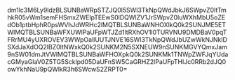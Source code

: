 dm1lc3M6Ly9ldzBLSUNBaWRpSTZJQ0l5SWl3TkNpQWdJbkJ6SWpvZ0ltTmhkR05vWm1semFHSmxZWElpTEEwS0lDQWlZV1JrSWpvZ0luWXhMbU5oZEdOb1ptbHphR0psWVhJdWRHc2lMQTBLSUNBaWNHOXlkQ0k2SUNJME5ETWlMQTBLSUNBaWFXUWlPaUFpWTJZd1ltRXhOV1l0TURVNU9DMDBaV0pqTFRrMU4yUXROVEV3WWpOallUUTJNVE16SWl3TkNpQWdJbUZwWkNJNklDSXdJaXdOQ2lBZ0ltNWxkQ0k2SUNKM2N5SXNEUW9nSUNKMGVYQmxJam9nSW01dmJtVWlMQTBLSUNBaWFHOXpkQ0k2SUNKMk1TNWpZWFJqYUdacGMyaGlaV0Z5TG5Scklpd05DaUFnSW5CaGRHZ2lPaUFpTHlJc0RRb2dJQ0owYkhNaU9pQWlkR3h6SWcwS2ZRPT0=
